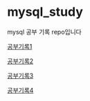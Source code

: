 # mysql_study
mysql 공부 기록 repo입니다

[공부기록1](https://leezzangmin.tistory.com/24)

[공부기록2](https://leezzangmin.tistory.com/25)

[공부기록3](https://leezzangmin.tistory.com/26)

[공부기록4](https://leezzangmin.tistory.com/28)
